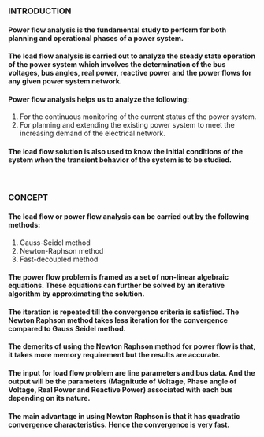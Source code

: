 ### INTRODUCTION<br>
#### Power flow analysis is the fundamental study to perform for both planning and operational phases of a power system. 
#### The load flow analysis is carried out to analyze the steady state operation of the power system which involves the determination of the bus voltages, bus angles, real power, reactive power and the power flows for any given power system network. 
#### Power flow analysis helps us to analyze the following:
1. For the continuous monitoring of the current status of the power system.
2. For planning and extending the existing power system to meet the increasing demand of the electrical network.
#### The load flow solution is also used to know the initial conditions of the system when the transient behavior of the system is to be studied.

<br>

### CONCEPT<br>
#### The load flow or power flow analysis can be carried out by the following methods: 
1. Gauss-Seidel method
2. Newton-Raphson method 
3. Fast-decoupled method
#### The power flow problem is framed as a set of non-linear algebraic equations. These equations can further be solved by an iterative algorithm by approximating the solution. 
#### The iteration is repeated till the convergence criteria is satisfied. The Newton Raphson method takes less iteration for the convergence compared to Gauss Seidel method. 
#### The demerits of using the Newton Raphson method for power flow is that, it takes more memory requirement but the results are accurate.
#### The input for load flow problem are line parameters and bus data. And the output will be the parameters (Magnitude of Voltage, Phase angle of Voltage, Real Power and Reactive Power) associated with each bus depending on its nature.
#### The main advantage in using Newton Raphson is that it has quadratic convergence characteristics. Hence the convergence is very fast. 
